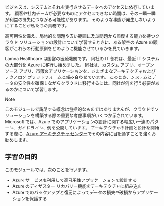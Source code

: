 ビジネスは、システムとそれを実行させるデータへのアクセスに依存しています。 顧客や社内チームが必要なものにアクセスできない時間は、その一瞬一瞬が利益の損失につながる可能性があります。 そのような事態が発生しないようにすることが私たちの責務です。

高可用性を備え、局地的な問題や広い範囲に及ぶ問題から回復する能力を持つクラウド ソリューションの設計について学習するときに、ある架空の Azure の顧客がこれらの行動原則をどのように機能させているかを見ていきます。

Lamna Healthcare は国営の医療機関です。 同社の IT 部門は、最近 IT システムの大部分を Azure に移行し始めました。 同社は、カスタム アプリ、オープン ソース アプリ、市販のアプリケーションを、さまざまなアーキテクチャおよびテクノロジ プラットフォームと組み合わせています。 このとき、システムとデータの安全性を確保しながらクラウドに移行するには、同社が何を行う必要があるのかについて学習します。

> [!NOTE]
> このモジュールで説明する概念は包括的なものではありませんが、クラウドでソリューションを構築する際の重要な考慮事項がいくつか示されています。 Microsoft では、Azure でのアプリケーションの設計に関する幅広い一連のパターン、ガイドライン、例を公開しています。 アーキテクチャの計画と設計を開始する際に、[Azure アーキテクチャ センター](https://docs.microsoft.com/azure/architecture/)でその内容に目を通すことを強くお勧めします。

## <a name="learning-objectives"></a>学習の目的

このモジュールでは、次のことを行います。

- Azure サービスを利用して高可用性アプリケーションを設計する
- Azure のディザスター リカバリー機能をアーキテクチャに組み込む
- Azure でのバックアップと復元によってデータの損失や破損からアプリケーションを保護する